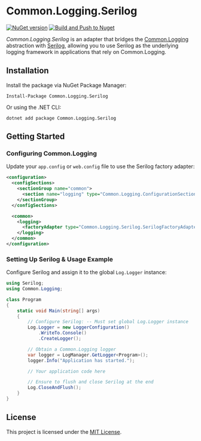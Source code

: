 Common.Logging.Serilog
=====

[![NuGet version](https://badge.fury.io/nu/Common.Logging.Serilog.svg)](https://badge.fury.io/nu/Common.Logging.Serilog) [![Build and Push to Nuget](https://github.com/ChangemakerStudios/Common.Logging.Serilog/actions/workflows/main.yml/badge.svg)](https://github.com/ChangemakerStudios/Common.Logging.Serilog/actions/workflows/main.yml)

*Common.Logging.Serilog* is an adapter that bridges the [Common.Logging](https://netcommon.sourceforge.net/) abstraction with [Serilog](https://serilog.net/), allowing you to use Serilog as the underlying logging framework in applications that rely on Common.Logging.

## Installation

Install the package via NuGet Package Manager:

```shell
Install-Package Common.Logging.Serilog
```

Or using the .NET CLI:

```shell
dotnet add package Common.Logging.Serilog
```

## Getting Started

### Configuring Common.Logging

Update your `app.config` or `web.config` file to use the Serilog factory adapter:

```xml
<configuration>
  <configSections>
    <sectionGroup name="common">
      <section name="logging" type="Common.Logging.ConfigurationSectionHandler, Common.Logging" />
    </sectionGroup>
  </configSections>

  <common>
    <logging>
      <factoryAdapter type="Common.Logging.Serilog.SerilogFactoryAdapter, Common.Logging.Serilog" />
    </logging>
  </common>
</configuration>
```

### Setting Up Serilog & Usage Example

Configure Serilog and assign it to the global `Log.Logger` instance:

```csharp
using Serilog;
using Common.Logging;

class Program
{
    static void Main(string[] args)
    {
        // Configure Serilog: -- Must set global Log.Logger instance
        Log.Logger = new LoggerConfiguration()
            .WriteTo.Console()
            .CreateLogger();

        // Obtain a Common.Logging logger
        var logger = LogManager.GetLogger<Program>();
        logger.Info("Application has started.");

        // Your application code here

        // Ensure to flush and close Serilog at the end
        Log.CloseAndFlush();
    }
}
```

## License

This project is licensed under the [MIT License](https://mit-license.org/).
